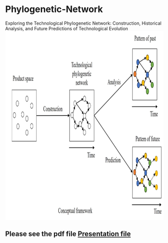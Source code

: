# Phylogenetic-Network
Exploring the Technological Phylogenetic Network:  Construction, Historical Analysis, and Future Predictions of Technological  Evolution  
<img src="framework.jpg" alt="research flow" width="1000" height="600">
## Please see the pdf file <a href='Dissertation_presentation_heyouwei.pdf'> Presentation file </a>  


